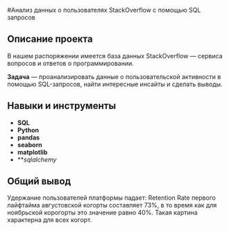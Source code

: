 #Анализ данных о пользователях StackOverflow с помощью SQL запросов

## Описание проекта

В нашем распоряжении имеется база данных StackOverflow — сервиса вопросов и ответов о программировании.

**Задача** — проанализировать данные о пользовательской активности в помощью SQL-запросов, найти интересные инсайты и сделать выводы.

## Навыки и инструменты

- **SQL**
- **Python**
- **pandas**
- **seaborn**
- **matplotlib**
- ***sqlalchemy*

## Общий вывод

Удержание пользователей платформы падает: Retention Rate первого лайфтайма августовской когорты составляет 73%, в то время как для ноябрьской корогорты это значение равно 40%. Такая картина характерна для всех когорт. 
